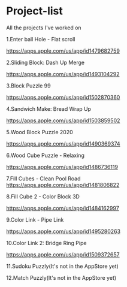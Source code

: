 # Project-list
All the projects I've worked on

1.Enter ball Hole - Flat scroll

https://apps.apple.com/us/app/id1479682759


2.Sliding Block: Dash Up Merge

https://apps.apple.com/us/app/id1493104292


3.Block Puzzle 99

https://apps.apple.com/us/app/id1502870360

4.Sandwich Make: Bread Wrap Up

https://apps.apple.com/us/app/id1503859502

5.Wood Block Puzzle 2020

https://apps.apple.com/us/app/id1490369374

6.Wood Cube Puzzle - Relaxing

https://apps.apple.com/us/app/id1486736119


7.Fill Cubes - Clean Pool Road
https://apps.apple.com/us/app/id1481806822

8.Fill Cube 2 - Color Block 3D


https://apps.apple.com/us/app/id1484162997

9.Color Link - Pipe Link

https://apps.apple.com/us/app/id1495280263


10.Color Link 2: Bridge Ring Pipe

https://apps.apple.com/us/app/id1509372657

11.Sudoku Puzzly(It's not in the AppStore yet)


12.Match Puzzly(It's not in the AppStore yet)




